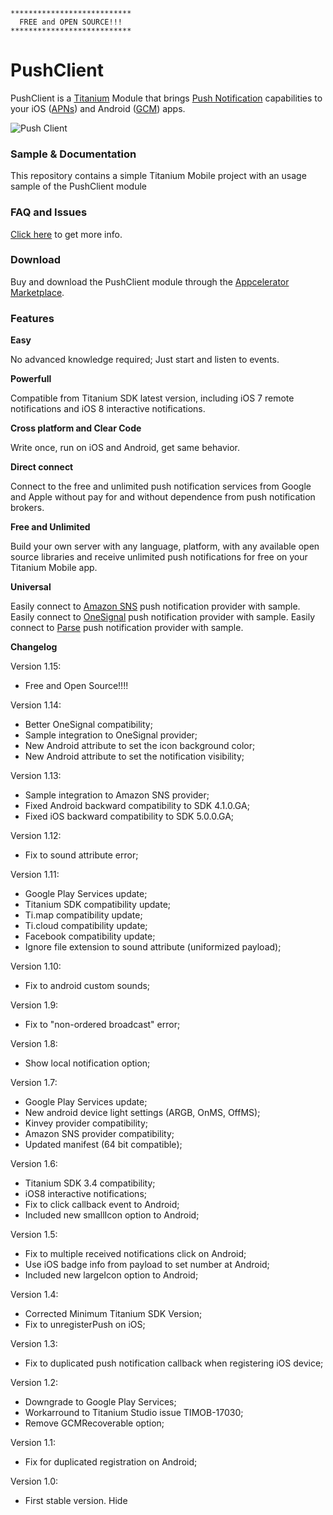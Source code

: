 ```
***************************
  FREE and OPEN SOURCE!!!
***************************
```

# PushClient

PushClient is a [Titanium](https://www.appcelerator.com/titanium/) Module that brings [Push Notification](http://en.wikipedia.org/wiki/Push_technology) capabilities to your iOS ([APNs](https://developer.apple.com/library/ios/documentation/NetworkingInternet/Conceptual/RemoteNotificationsPG/Chapters/ApplePushService.html)) and Android ([GCM](https://developer.android.com/google/gcm/index.html)) apps.

![Push Client](https://d3bql97l1ytoxn.cloudfront.net/app_resources/10355/overview/img5063508865779928927.png)

### Sample & Documentation

This repository contains a simple Titanium Mobile project with an usage sample of the PushClient module

### FAQ and Issues

[Click here](https://github.com/arleyandrada/PushClient/issues?q=&utf8=) to get more info.

### Download

Buy and download the PushClient module through the [Appcelerator Marketplace](https://marketplace.appcelerator.com/listing?q=pushclient).

### Features

**Easy**

No advanced knowledge required; Just start and listen to events.

**Powerfull**

Compatible from Titanium SDK latest version, including iOS 7 remote notifications and iOS 8 interactive notifications.

**Cross platform and Clear Code**

Write once, run on iOS and Android, get same behavior.

**Direct connect**

Connect to the free and unlimited push notification services from Google and Apple without pay for and without dependence from push notification brokers.

**Free and Unlimited**

Build your own server with any language, platform, with any available open source libraries and receive unlimited push notifications for free on your Titanium Mobile app.

**Universal**

Easily connect to [Amazon SNS](http://docs.aws.amazon.com/sns/latest/dg/SNSMobilePush.html) push notification provider with sample.
Easily connect to [OneSignal](https://onesignal.com) push notification provider with sample.
Easily connect to [Parse](https://www.parse.com) push notification provider with sample.

**Changelog**

Version 1.15:

- Free and Open Source!!!!

Version 1.14:

- Better OneSignal compatibility;
- Sample integration to OneSignal provider;
- New Android attribute to set the icon background color;
- New Android attribute to set the notification visibility;

Version 1.13:

- Sample integration to Amazon SNS provider;
- Fixed Android backward compatibility to SDK 4.1.0.GA;
- Fixed iOS backward compatibility to SDK 5.0.0.GA;

Version 1.12:

- Fix to sound attribute error;

Version 1.11:

- Google Play Services update;
- Titanium SDK compatibility update;
- Ti.map compatibility update;
- Ti.cloud compatibility update;
- Facebook compatibility update;
- Ignore file extension to sound attribute (uniformized payload);

Version 1.10:

- Fix to android custom sounds;

Version 1.9:

- Fix to "non-ordered broadcast" error;

Version 1.8:

- Show local notification option;

Version 1.7:

- Google Play Services update;
- New android device light settings (ARGB, OnMS, OffMS);
- Kinvey provider compatibility;
- Amazon SNS provider compatibility;
- Updated manifest (64 bit compatible);

Version 1.6:

- Titanium SDK 3.4 compatibility;
- iOS8 interactive notifications;
- Fix to click callback event to Android;
- Included new smallIcon option to Android;

Version 1.5:

- Fix to multiple received notifications click on Android;
- Use iOS badge info from payload to set number at Android;
- Included new largeIcon option to Android;

Version 1.4:

- Corrected Minimum Titanium SDK Version;
- Fix to unregisterPush on iOS;

Version 1.3:

- Fix to duplicated push notification callback when registering iOS device;

Version 1.2:

- Downgrade to Google Play Services;
- Workarround to Titanium Studio issue TIMOB-17030;
- Remove GCMRecoverable option;

Version 1.1:

- Fix for duplicated registration on Android;

Version 1.0:

- First stable version. Hide
